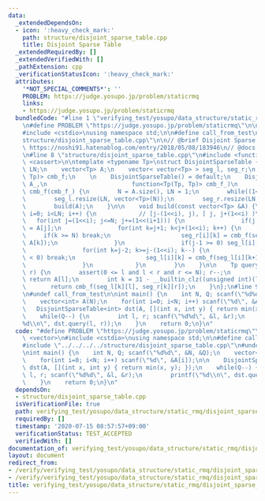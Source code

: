 ```yaml
---
data:
  _extendedDependsOn:
  - icon: ':heavy_check_mark:'
    path: structure/disjoint_sparse_table.cpp
    title: Disjoint Sparse Table
  _extendedRequiredBy: []
  _extendedVerifiedWith: []
  _pathExtension: cpp
  _verificationStatusIcon: ':heavy_check_mark:'
  attributes:
    '*NOT_SPECIAL_COMMENTS*': ''
    PROBLEM: https://judge.yosupo.jp/problem/staticrmq
    links:
    - https://judge.yosupo.jp/problem/staticrmq
  bundledCode: "#line 1 \"verifying_test/yosupo/data_structure/static_rmq/disjoint_sparse_table.test.cpp\"\
    \n#define PROBLEM \"https://judge.yosupo.jp/problem/staticrmq\"\n\n#include <vector>\n\
    #include <cstdio>\nusing namespace std;\n\n#define call_from_test\n#line 2 \"\
    structure/disjoint_sparse_table.cpp\"\n\n// @brief Disjoint Sparse Table\n// @see\
    \ https://noshi91.hatenablog.com/entry/2018/05/08/183946\n// @docs ./docs/disjoint_sparse_table.md\n\
    \n#line 8 \"structure/disjoint_sparse_table.cpp\"\n#include <functional>\n#include\
    \ <cassert>\n\ntemplate <typename Tp>\nstruct DisjointSparseTable {\n    int N,\
    \ LN;\n    vector<Tp> A;\n    vector< vector<Tp> > seg_l, seg_r;\n    function<Tp(Tp,\
    \ Tp)> cmb_f;\n    \n    DisjointSparseTable() = default;\n    DisjointSparseTable(vector<Tp>\
    \ A_,\n                        function<Tp(Tp, Tp)> cmb_f_)\n        : A(A_),\
    \ cmb_f(cmb_f_) {\n        N = A.size(), LN = 1;\n        while((1<<LN) < N) LN++;\n\
    \        seg_l.resize(LN, vector<Tp>(N));\n        seg_r.resize(LN, vector<Tp>(N));\n\
    \        build(A);\n    }\n\n    void build(const vector<Tp> &A) {\n        for(int\
    \ i=0; i<LN; i++) {\n            // [j-(1<<i), j), [ j, j+(1<<i) )\n         \
    \   for(int j=(1<<i); j<=N; j+=(1<<(i+1))) {\n                if(j < N) seg_r[i][j]\
    \ = A[j];\n                for(int k=j+1; k<j+(1<<i); k++) {\n               \
    \     if(k >= N) break;\n                    seg_r[i][k] = cmb_f(seg_r[i][k-1],\
    \ A[k]);\n                }\n                if(j-1 >= 0) seg_l[i][j-1] = A[j-1];\n\
    \                for(int k=j-2; k>=j-(1<<i); k--) {\n                    if(k\
    \ < 0) break;\n                    seg_l[i][k] = cmb_f(seg_l[i][k+1], A[k]);\n\
    \                }\n            }\n        }\n    }\n\n    Tp query(int l, int\
    \ r) {\n        assert(0 <= l and l < r and r <= N); r--;\n        if(l == r)\
    \ return A[l];\n        int k = 31 - __builtin_clz((unsigned int)(l ^ r));\n \
    \       return cmb_f(seg_l[k][l], seg_r[k][r]);\n    }\n};\n#line 9 \"verifying_test/yosupo/data_structure/static_rmq/disjoint_sparse_table.test.cpp\"\
    \n#undef call_from_test\n\nint main() {\n    int N, Q; scanf(\"%d%d\", &N, &Q);\n\
    \    vector<int> A(N);\n    for(int i=0; i<N; i++) scanf(\"%d\", &A[i]);\n\n \
    \   DisjointSparseTable<int> dst(A, [](int x, int y) { return min(x, y); });\n\
    \    while(Q--) {\n        int l, r; scanf(\"%d%d\", &l, &r);\n        printf(\"\
    %d\\n\", dst.query(l, r));\n    }\n    return 0;\n}\n"
  code: "#define PROBLEM \"https://judge.yosupo.jp/problem/staticrmq\"\n\n#include\
    \ <vector>\n#include <cstdio>\nusing namespace std;\n\n#define call_from_test\n\
    #include \"../../../../structure/disjoint_sparse_table.cpp\"\n#undef call_from_test\n\
    \nint main() {\n    int N, Q; scanf(\"%d%d\", &N, &Q);\n    vector<int> A(N);\n\
    \    for(int i=0; i<N; i++) scanf(\"%d\", &A[i]);\n\n    DisjointSparseTable<int>\
    \ dst(A, [](int x, int y) { return min(x, y); });\n    while(Q--) {\n        int\
    \ l, r; scanf(\"%d%d\", &l, &r);\n        printf(\"%d\\n\", dst.query(l, r));\n\
    \    }\n    return 0;\n}\n"
  dependsOn:
  - structure/disjoint_sparse_table.cpp
  isVerificationFile: true
  path: verifying_test/yosupo/data_structure/static_rmq/disjoint_sparse_table.test.cpp
  requiredBy: []
  timestamp: '2020-07-15 08:57:57+09:00'
  verificationStatus: TEST_ACCEPTED
  verifiedWith: []
documentation_of: verifying_test/yosupo/data_structure/static_rmq/disjoint_sparse_table.test.cpp
layout: document
redirect_from:
- /verify/verifying_test/yosupo/data_structure/static_rmq/disjoint_sparse_table.test.cpp
- /verify/verifying_test/yosupo/data_structure/static_rmq/disjoint_sparse_table.test.cpp.html
title: verifying_test/yosupo/data_structure/static_rmq/disjoint_sparse_table.test.cpp
---
```

